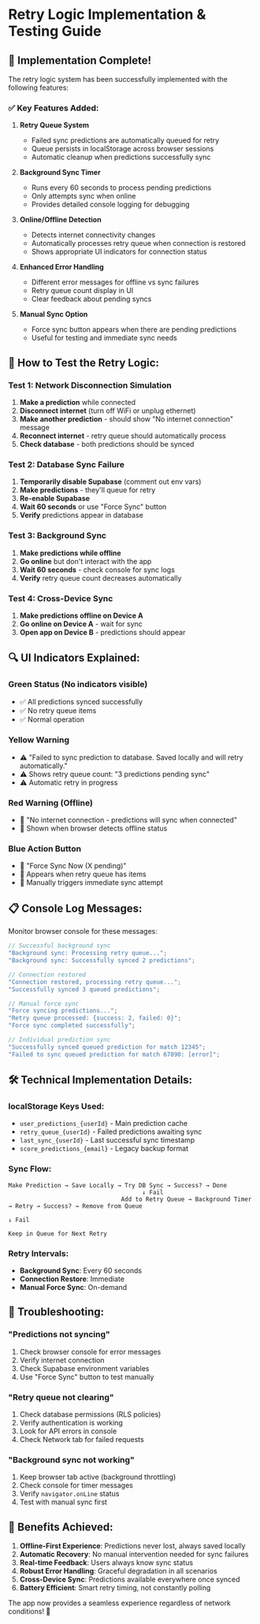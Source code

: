 # Retry Logic Implementation & Testing Guide

## 🚀 **Implementation Complete!**

The retry logic system has been successfully implemented with the following features:

### ✅ **Key Features Added:**

1. **Retry Queue System**

   - Failed sync predictions are automatically queued for retry
   - Queue persists in localStorage across browser sessions
   - Automatic cleanup when predictions successfully sync

2. **Background Sync Timer**

   - Runs every 60 seconds to process pending predictions
   - Only attempts sync when online
   - Provides detailed console logging for debugging

3. **Online/Offline Detection**

   - Detects internet connectivity changes
   - Automatically processes retry queue when connection is restored
   - Shows appropriate UI indicators for connection status

4. **Enhanced Error Handling**

   - Different error messages for offline vs sync failures
   - Retry queue count display in UI
   - Clear feedback about pending syncs

5. **Manual Sync Option**
   - Force sync button appears when there are pending predictions
   - Useful for testing and immediate sync needs

## 🧪 **How to Test the Retry Logic:**

### Test 1: Network Disconnection Simulation

1. **Make a prediction** while connected
2. **Disconnect internet** (turn off WiFi or unplug ethernet)
3. **Make another prediction** - should show "No internet connection" message
4. **Reconnect internet** - retry queue should automatically process
5. **Check database** - both predictions should be synced

### Test 2: Database Sync Failure

1. **Temporarily disable Supabase** (comment out env vars)
2. **Make predictions** - they'll queue for retry
3. **Re-enable Supabase**
4. **Wait 60 seconds** or use "Force Sync" button
5. **Verify** predictions appear in database

### Test 3: Background Sync

1. **Make predictions while offline**
2. **Go online** but don't interact with the app
3. **Wait 60 seconds** - check console for sync logs
4. **Verify** retry queue count decreases automatically

### Test 4: Cross-Device Sync

1. **Make predictions offline on Device A**
2. **Go online on Device A** - wait for sync
3. **Open app on Device B** - predictions should appear

## 🔍 **UI Indicators Explained:**

### Green Status (No indicators visible)

- ✅ All predictions synced successfully
- ✅ No retry queue items
- ✅ Normal operation

### Yellow Warning

- ⚠️ "Failed to sync prediction to database. Saved locally and will retry automatically."
- ⚠️ Shows retry queue count: "3 predictions pending sync"
- ⚠️ Automatic retry in progress

### Red Warning (Offline)

- 🔌 "No internet connection - predictions will sync when connected"
- 🔌 Shown when browser detects offline status

### Blue Action Button

- 🔄 "Force Sync Now (X pending)"
- 🔄 Appears when retry queue has items
- 🔄 Manually triggers immediate sync attempt

## 📋 **Console Log Messages:**

Monitor browser console for these messages:

```javascript
// Successful background sync
"Background sync: Processing retry queue...";
"Background sync: Successfully synced 2 predictions";

// Connection restored
"Connection restored, processing retry queue...";
"Successfully synced 3 queued predictions";

// Manual force sync
"Force syncing predictions...";
"Retry queue processed: {success: 2, failed: 0}";
"Force sync completed successfully";

// Individual prediction sync
"Successfully synced queued prediction for match 12345";
"Failed to sync queued prediction for match 67890: [error]";
```

## 🛠️ **Technical Implementation Details:**

### localStorage Keys Used:

- `user_predictions_{userId}` - Main prediction cache
- `retry_queue_{userId}` - Failed predictions awaiting sync
- `last_sync_{userId}` - Last successful sync timestamp
- `score_predictions_{email}` - Legacy backup format

### Sync Flow:

```
Make Prediction → Save Locally → Try DB Sync → Success? → Done
                                      ↓ Fail
                                Add to Retry Queue → Background Timer → Retry → Success? → Remove from Queue
                                                                           ↓ Fail
                                                                      Keep in Queue for Next Retry
```

### Retry Intervals:

- **Background Sync**: Every 60 seconds
- **Connection Restore**: Immediate
- **Manual Force Sync**: On-demand

## 🔧 **Troubleshooting:**

### "Predictions not syncing"

1. Check browser console for error messages
2. Verify internet connection
3. Check Supabase environment variables
4. Use "Force Sync" button to test manually

### "Retry queue not clearing"

1. Check database permissions (RLS policies)
2. Verify authentication is working
3. Look for API errors in console
4. Check Network tab for failed requests

### "Background sync not working"

1. Keep browser tab active (background throttling)
2. Check console for timer messages
3. Verify `navigator.onLine` status
4. Test with manual sync first

## 🎯 **Benefits Achieved:**

1. **Offline-First Experience**: Predictions never lost, always saved locally
2. **Automatic Recovery**: No manual intervention needed for sync failures
3. **Real-time Feedback**: Users always know sync status
4. **Robust Error Handling**: Graceful degradation in all scenarios
5. **Cross-Device Sync**: Predictions available everywhere once synced
6. **Battery Efficient**: Smart retry timing, not constantly polling

The app now provides a seamless experience regardless of network conditions! 🎉
